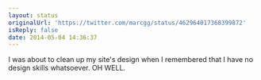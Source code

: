 ```yaml
---
layout: status
originalUrl: 'https://twitter.com/marcgg/status/462964017368399872'
isReply: false
date: 2014-05-04 14:36:37
---
```


I was about to clean up my site's design when I remembered that I have no design skills whatsoever. OH WELL.
